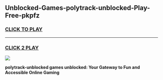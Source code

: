 
## Unblocked-Games-polytrack-unblocked-Play-Free-pkpfz
<h3>
<a href="https://premium76.site?title=polytrack-unblocked&ref=21A">CLICK TO PLAY</a></h3>
<hr>

<h3>
<a href="https://premium76.site?title=polytrack-unblocked&ref=21A">CLICK 2 PLAY</a>
  
</h3>

<a href="https://premium76.site?title=polytrack-unblocked&ref=21A"><img src="https://clearcache.store/games.png"></a>


**polytrack-unblocked games unblocked: Your Gateway to Fun and Accessible Online Gaming**
